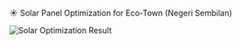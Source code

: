 ☀️ Solar Panel Optimization for Eco-Town (Negeri Sembilan)


![Solar Optimization Result](solar_title.jpeg)
